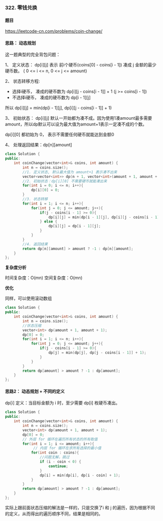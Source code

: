 ### 322. 零钱兑换

#### 题目

https://leetcode-cn.com/problems/coin-change/

#### 思路： 动态规划

这一题典型的完全背包问题：

1、 定义状态： dp[i][j] 表示 前i个硬币(coins[0] - coins[i - 1]) 凑成 j 金额的最少硬币数。 ( 0 <= i <= n, 0 <= j <= amount)

2、 状态转移方程: 
- 选择i硬币， 凑成的硬币数为 dp[i][j - coins[i - 1]] + 1 (j >= coins[i - 1])
- 不选择i硬币， 凑成的硬币数为 dp[i - 1][j]

所以 dp[i][j] = min(dp[i - 1][j], dp[i][j - coins[i - 1]] + 1)

3、 初始状态： 
dp[i][j] 默认一开始都为凑不成。因为使用1凑amount最多需要amount，所以dp默认可以设为最大值为amount+1表示一定凑不成的个数。

dp[i][0] 都初始为 0， 表示不需要任何硬币就能达到金额0

4、 处理返回结果：dp[n][amount] 

```cpp
class Solution {
public:
    int coinChange(vector<int>& coins, int amount) {
        int n = coins.size();
        //1. 定义状态, 默认最大值为 amount+1 表示凑不出来
        vector<vector<int>> dp(n + 1, vector<int>(amount + 1, amount + 1));
        //2. 初始状态：dp[i][0] 不需要硬币就能凑出来
        for(int i = 0; i <= n; i++){
            dp[i][0] = 0;
        }
        //3. 状态转移
        for(int i = 1; i <= n; i++){
            for(int j = 0; j <= amount; j++){
                if(j - coins[i - 1] >= 0){
                    dp[i][j] = min(dp[i - 1][j], dp[i][j - coins[i - 1]] + 1);
                } else {
                    dp[i][j] = dp[i - 1][j];
                }
            }
        }
        //4. 返回结果
        return dp[n][amount] > amount ? -1 : dp[n][amount];
    }
};
```

**复杂度分析**

时间复杂度：O(mn)
空间复杂度：O(mn)

**优化**

同样，可以使用滚动数组

```cpp
class Solution {
public:
    int coinChange(vector<int>& coins, int amount) {
        int n = coins.size();
        //状态压缩
        vector<int> dp(amount + 1, amount + 1);
        dp[0] = 0;
        for(int i = 1; i <= n; i++){
            for(int j = 0; j <= amount; j++){
                if(j - coins[i - 1] >= 0){
                    dp[j] = min(dp[j], dp[j - coins[i - 1]] + 1);
                } 
            }
        }
        return dp[amount] > amount ? -1 : dp[amount];
    }
};
```


#### 思路2： 动态规划 + 不同的定义

dp[i] 定义：当目标金额为 i 时，至少需要 dp[i] 枚硬币凑出。

```cpp
class Solution {
public:
    int coinChange(vector<int>& coins, int amount) {
        int n = coins.size();
        vector<int> dp(amount + 1, amount + 1);
        dp[0] = 0;
        // 外层 for 循环在遍历所有状态的所有取值
        for(int i = 1; i <= amount; i++){
             // 内层 for 循环在求所有选择的最小值
            for(int coin : coins){
                //问题无解，跳过
                if (i - coin < 0) {
                    continue;
                }
                dp[i] = min(dp[i], dp[i - coin] + 1); 
            }
        }
        return dp[amount] > amount ? -1 : dp[amount];
    }
};
```

实际上跟前面状态压缩的解法是一样的，只是交换了i 和 j 的遍历，因为根据不同的定义，从而得出的遍历顺序不同，结果是相同的。